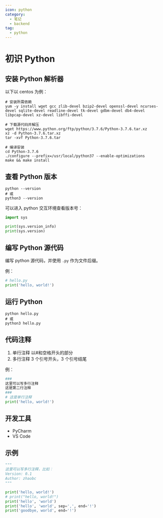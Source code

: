 ```yaml
---
icon: python
category:
  - 笔记
  - backend
tag:
  - python
---
```


# 初识 Python

## 安装 Python 解析器

以下以 centos 为例：

```shell
# 安装所需依赖
yum -y install wget gcc zlib-devel bzip2-devel openssl-devel ncurses-devel sqlite-devel readline-devel tk-devel gdbm-devel db4-devel libpcap-devel xz-devel libffi-devel

# 下载源代码并解压
wget https://www.python.org/ftp/python/3.7.6/Python-3.7.6.tar.xz
xz -d Python-3.7.6.tar.xz
tar -xvf Python-3.7.6.tar

# 编译安装
cd Python-3.7.6
./configure --prefix=/usr/local/python37 --enable-optimizations
make && make install
```

## 查看 Python 版本

```shell
python --version
# 或
python3 --version
```

可以进入 python 交互环境查看版本号：

```python
import sys

print(sys.version_info)
print(sys.version)
```

## 编写 Python 源代码

编写 python 源代码，并使用 `.py` 作为文件后缀。

例：

```python
# hello.py
print('hello, world!')
```

## 运行 Python

```shell
python hello.py
# 或
python3 hello.py
```

## 代码注释

1. 单行注释
   以#和空格开头的部分
2. 多行注释
   3 个引号开头，3 个引号结尾

例：

```python
###
这里可以写多行注释
这是第二行注释
###
# 这是单行注释
print('hello, world!')
```

## 开发工具

- PyCharm
- VS Code

## 示例

```python
"""
这里可以写多行注释，比如：
Version: 0.1
Author: zhaobc
"""

print('hello, world!')
# print("hello, world!")
print('hello', 'world')
print('hello', 'world', sep=',', end='!')
print('goodbye, world', end='!')
```

<Replit link="https://replit.com/@FuckDoctors/python-100-days#day-01-15/day-01/hello.py" />
